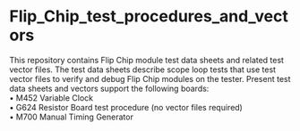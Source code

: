 # Flip_Chip_test_procedures_and_vectors
This repository contains Flip Chip module test data sheets and related test vector files. The test data sheets describe scope loop tests that use test vector files to verify and debug Flip Chip modules on the tester. Present test data sheets and vectors support the following boards:
<br>•	M452 Variable Clock
<br>•	G624 Resistor Board test procedure (no vector files required)
<br>•	M700 Manual Timing Generator
